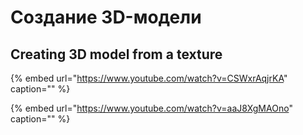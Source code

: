 # Создание 3D-модели

## Creating 3D model from a texture

{% embed url="https://www.youtube.com/watch?v=CSWxrAqjrKA" caption="" %}

{% embed url="https://www.youtube.com/watch?v=aaJ8XgMAOno" caption="" %}

